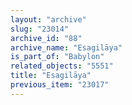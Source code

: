 ```yaml
---
layout: "archive"
slug: "23014"
archive_id: "88"
archive_name: "Esagilāya"
is_part_of: "Babylon"
related_objects: "5551"
title: "Esagilāya"
previous_item: "23017"
---
```

